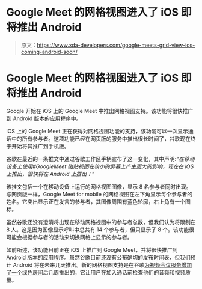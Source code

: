 # Google Meet 的网格视图进入了 iOS 即将推出 Android

> 原文：<https://www.xda-developers.com/google-meets-grid-view-ios-coming-android-soon/>

# Google Meet 的网格视图进入了 iOS 即将推出 Android

Google 开始在 iOS 上的 Google Meet 中推出网格视图支持。该功能将很快推广到 Android 版本的应用程序中。

iOS 上的 Google Meet 正在获得对网格视图功能的支持，该功能可以一次显示通话中的所有参与者。这项功能已经在网页版的服务中推出很长时间了，谷歌现在终于开始将其推广到手机版。

谷歌在最近的一条推文中通过谷歌工作区手柄宣布了这一变化，其中声明:*“在移动设备上使用#GoogleMeet 磁贴视图在较小的屏幕上产生更大的影响，现在在 iOS 上推出，很快将在 Android 上推出！”*

该推文包括一个在移动设备上运行的网格视图图像，显示 8 名参与者同时出现。与网页版一样，Google Meet for mobile 的网格视图在左下角显示每个参与者的姓名。它突出显示正在发言的参与者，其图像周围有蓝色轮廓，右上角有一个图标。

虽然谷歌还没有澄清将出现在移动网格视图中的参与者总数，但我们认为将限制在 8 人。这是因为图像显示呼叫中总共有 14 个参与者，但只显示了 8 个。该功能很可能会根据参与者的活动来切换网格上显示的参与者。

如前所述，该功能目前正在 iOS 上推广到 Google Meet，并将很快推广到 Android 版本的应用程序。虽然谷歌目前还没有公布确切的发布时间表，但我们预计 Android 将在未来几天推出。新的网格视图支持是在谷歌[为视频会议服务增加了一个绿色房间](https://www.xda-developers.com/check-video-call-settings-google-meet-green-room/)后几周推出的，它让用户在加入通话前检查他们的音频和视频质量。